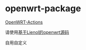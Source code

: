 # openwrt-package

[OpenWRT-Actions](https://github.com/Lienol/openwrt-actions/actions)

请使用[基于Lienol的openwrt源码](https://github.com/Lienol/openwrt) 

自用自定义
